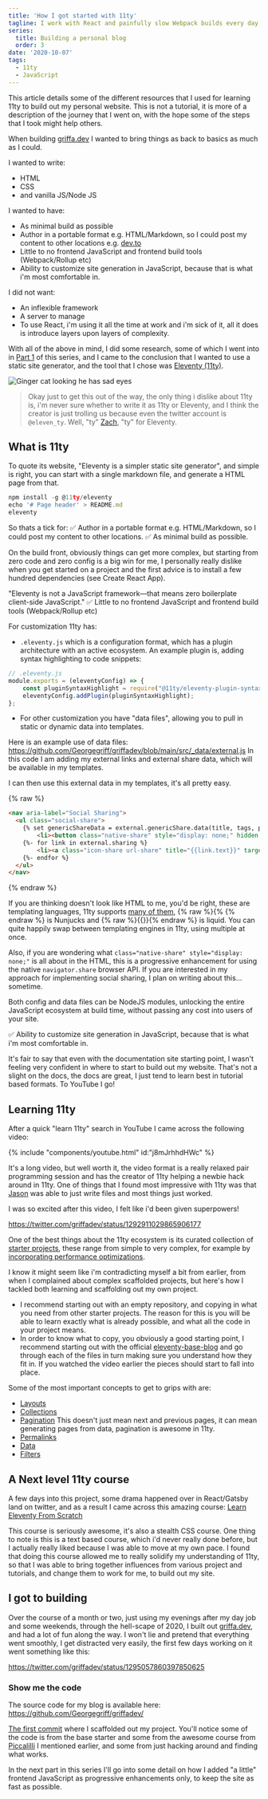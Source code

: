 ```yaml
---
title: 'How I got started with 11ty'
tagline: I work with React and painfully slow Webpack builds every day, using 11ty for my blog was a breath of fresh air. By using the 11ty starter projects and awesome courses and tutorials for help, I felt like I had superpowers!
series:
  title: Building a personal blog
  order: 3
date: '2020-10-07'
tags:
  - 11ty
  - JavaScript
---
```


This article details some of the different resources that I used for learning 11ty to build out my personal website. This is not a tutorial, it is more of a description of the journey that I went on, with the hope some of the steps that I took might help others.

When building [griffa.dev](https://griffa.dev) I wanted to bring things as back to basics as much as I could.

I wanted to write:
- HTML
- CSS
- and vanilla JS/Node JS

I wanted to have:
- As minimal build as possible
- Author in a portable format e.g. HTML/Markdown, so I could post my content to other locations e.g. [dev.to](https://dev.to)
- Little to no frontend JavaScript and frontend build tools (Webpack/Rollup etc)
- Ability to customize site generation in JavaScript, because that is what i'm most comfortable in.

I did not want:
- An inflexible framework
- A server to manage
- To use React, i'm using it all the time at work and i'm sick of it, all it does is introduce layers upon layers of complexity.

With all of the above in mind, I did some research, some of which I went into in [Part 1](https://griffa.dev/posts/good-research-planning-and-design-is-the-best-foundation-for-starting-a-new-project/) of this series, and I came to the conclusion that I wanted to use a static site generator, and the tool that I chose was [Eleventy (11ty)](https://11ty.dev).

![Ginger cat looking he has sad eyes](/images/sad_beau.jpg "Beau is looking sad because I told him i'm not using React, but I didn't want a slow website, so sorry mate.")

> Okay just to get this out of the way, the only thing i dislike about 11ty is, i'm never sure whether to write it as 11ty or Eleventy, and I think the creator is just trolling us because even the twitter account is `@eleven_ty`. Well, "ty" [Zach](https://twitter.com/zachleat), "ty" for Eleventy.

## What is 11ty

To quote its website, "Eleventy is a simpler static site generator", and simple is right, you can start with a single markdown file, and generate a HTML page from that.

```javascript
npm install -g @11ty/eleventy
echo '# Page header' > README.md
eleventy
```

So thats a tick for:
✅ Author in a portable format e.g. HTML/Markdown, so I could post my content to other locations.
✅ As minimal build as possible.

On the build front, obviously things can get more complex, but starting from zero code and zero config is a big win for me, I personally really dislike when you get started on a project and the first advice is to install a few hundred dependencies (see Create React App).

"Eleventy is not a JavaScript framework—that means zero boilerplate client-side JavaScript." 
✅ Little to no frontend JavaScript and frontend build tools (Webpack/Rollup etc)

For customization 11ty has:
- `.eleventy.js` which is a configuration format, which has a plugin architecture with an active ecosystem.
An example plugin is, adding syntax highlighting to code snippets:
```js
// .eleventy.js
module.exports = (eleventyConfig) => {
    const pluginSyntaxHighlight = require("@11ty/eleventy-plugin-syntaxhighlight");
    eleventyConfig.addPlugin(pluginSyntaxHighlight);
};
```
- For other customization you have "data files", allowing you to pull in static or dynamic data into templates.

Here is an example use of data files: https://github.com/Georgegriff/griffadev/blob/main/src/_data/external.js
In this code I am adding my external links and external share data, which will be available in my templates.

I can then use this external data in my templates, it's all pretty easy.

{% raw %}
```html
<nav aria-label="Social Sharing">
  <ul class="social-share">
    {% set genericShareData = external.genericShare.data(title, tags, page) %}
        <li><button class="native-share" style="display: none;" hidden data-title="{{genericShareData.title}}" data-url="{{genericShareData.url}}" data-text="{{genericShareData.text}}" aria-label="Native share">{% include 'img/share.svg' %}</button></li>
    {%- for link in external.sharing %}
        <li><a class="icon-share url-share" title="{{link.text}}" target="_blank" href="{{link.url(title, tags, page) | url}}" class="action external">{% include link.icon %}</a></li>
    {%- endfor %}
  </ul>
</nav>
```
{% endraw %}

If you are thinking doesn't look like HTML to me, you'd be right, these are templating languages,
11ty supports [many of them](https://www.11ty.dev/docs/languages/), {% raw %}\{\% {% endraw %} is Nunjucks and {% raw %}{{}}{% endraw %} is liquid. You can quite happily swap between templating engines in 11ty, using multiple at once.

Also, if you are wondering what `class="native-share" style="display: none;"` is all about in the HTML, this is a progressive enhancement for using the native `navigator.share` browser API. If you are interested in my approach for implementing social sharing, I  plan on writing about this... sometime.


Both config and data files can be NodeJS modules, unlocking the entire JavaScript ecosystem at build time, without passing any cost into users of your site.

✅ Ability to customize site generation in JavaScript, because that is what i'm most comfortable in.

It's fair to say that even with the documentation site starting point, I wasn't feeling very confident in where to start to build out my website. That's not a slight on the docs, the docs are great, I just tend to learn best in tutorial based formats. To YouTube I go!

## Learning 11ty

After a quick "learn 11ty" search in YouTube I came across the following video:

{% include "components/youtube.html" id:"j8mJrhhdHWc" %}

It's a long video, but well worth it, the video format is a really relaxed pair programming session and has the creator of 11ty helping a newbie hack around in 11ty. One of things that I found most impressive with 11ty was that [Jason](https://twitter.com/jlengstorf) was able to just write files and most things just worked.


I was so excited after this video, I felt like i'd been given superpowers!

https://twitter.com/griffadev/status/1292911029865906177  

One of the best things about the 11ty ecosystem is its curated collection of [starter projects](https://www.11ty.dev/docs/starter/), these range from simple to very complex, for example by [incorporating performance optimizations](https://github.com/google/eleventy-high-performance-blog).

I know it might seem like i'm contradicting myself a bit from earlier, from when I complained about complex scaffolded projects, but here's how I tackled both learning and scaffolding out my own project.

- I recommend starting out with an empty repository, and copying in what you need from other starter projects. The reason for this is you will be able to learn exactly what is already possible, and what all the code in your project means.
- In order to know what to copy, you obviously a good starting point, I recommend starting out with the official [eleventy-base-blog](https://github.com/11ty/eleventy-base-blog) and go through each of the files in turn making sure you understand how they fit in. If you watched the video earlier the pieces should start to fall into place.

Some of the most important concepts to get to grips with are:
- [Layouts](https://www.11ty.dev/docs/layouts/)
- [Collections](https://www.11ty.dev/docs/collections/)
- [Pagination](https://www.11ty.dev/docs/pagination/)
This doesn't just mean next and previous pages, it can mean generating pages from data, pagination is awesome in 11ty.
- [Permalinks](https://www.11ty.dev/docs/permalinks/)
- [Data](https://www.11ty.dev/docs/pages-from-data/)
- [Filters](https://www.11ty.dev/docs/filters/)

## A Next level 11ty course

A few days into this project, some drama happened over in React/Gatsby land on twitter, and as a result I came across this amazing course: [Learn Eleventy From Scratch](https://piccalil.li/course/learn-eleventy-from-scratch) 

This course is seriously awesome, it's also a stealth CSS course. One thing to note is this is a text based course, which i'd never really done before, but I actually really liked because I was able to move at my own pace. I found that doing this course allowed me to really solidify my understanding of 11ty, so that I was able to bring together influences from various project and tutorials, and change them to work for me, to build out my site.

## I got to building

Over the course of a month or two, just using my evenings after my day job and some weekends, through the hell-scape of 2020, I built out [griffa.dev](https://griffa.dev), and had a lot of fun along the way. I won't lie and pretend that everything went smoothly, I get distracted very easily, the first few days working on it went something like this:

https://twitter.com/griffadev/status/1295057860397850625

### Show me the code

The source code for my blog is available here: https://github.com/Georgegriff/griffadev/

[The first commit](https://github.com/Georgegriff/griffadev/commit/11eb02653485ba6c50eefa72cf89c21e3f16b366) where I scaffolded out my project. You'll notice some of the code is from the base starter and some from the awesome course from [Piccalilli](https://piccalil.li/course/learn-eleventy-from-scratch/) I mentioned earlier, and some from just hacking around and finding what works.

In the next part in this series I'll go into some detail on how I added "a little" frontend JavaScript as progressive enhancements only, to keep the site as fast as possible.

